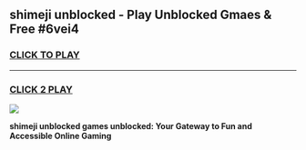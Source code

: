 
## shimeji unblocked - Play Unblocked Gmaes & Free #6vei4
<h3>
<a href="https://news.freeplayer.one?title=shimeji_unblocked&ref=24F">CLICK TO PLAY</a></h3>
<hr>

<h3>
<a href="https://news.freeplayer.one?title=shimeji_unblocked&ref=24F">CLICK 2 PLAY</a>
  
</h3>

<a href="https://news.freeplayer.one?title=shimeji_unblocked&ref=24F/"><img src="https://clearcache.store/games.png"></a>


**shimeji unblocked games unblocked: Your Gateway to Fun and Accessible Online Gaming**
